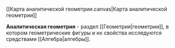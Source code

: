[[Карта аналитической геометрии.canvas|Карта аналитической геометрии]]

**Аналитическая геометрия** - раздел [[Геометрия|геометрии]], в котором геометрические фигуры и их свойства исследуются средствами [[Алгебра|алгебры]].
